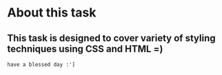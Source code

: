 # About this task
This task is designed to cover variety of styling techniques using CSS and HTML =)
----
`have a blessed day :']`